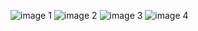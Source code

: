 ![image 1](https://github.com/vanosss/Bitcup-GoogleFitApp/blob/master/images/4.jpg)
![image 2](https://github.com/vanosss/Bitcup-GoogleFitApp/blob/master/images/3.jpg)
![image 3](https://github.com/vanosss/Bitcup-GoogleFitApp/blob/master/images/2.jpg)
![image 4](https://github.com/vanosss/Bitcup-GoogleFitApp/blob/master/images/1.jpg)
